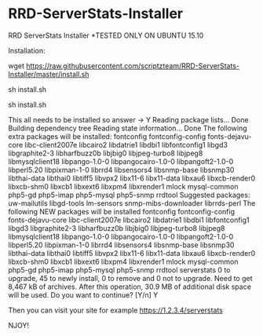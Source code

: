 # RRD-ServerStats-Installer
RRD ServerStats Installer
*TESTED ONLY ON UBUNTU 15.10

Installation:

wget https://raw.githubusercontent.com/scriptzteam/RRD-ServerStats-Installer/master/install.sh

sh install.sh

sh install.sh

This all needs to be installed so answer -> Y
Reading package lists... Done
Building dependency tree
Reading state information... Done
The following extra packages will be installed:
  fontconfig fontconfig-config fonts-dejavu-core libc-client2007e libcairo2 libdatrie1 libdbi1 libfontconfig1 libgd3 libgraphite2-3 libharfbuzz0b libjbig0
  libjpeg-turbo8 libjpeg8 libmysqlclient18 libpango-1.0-0 libpangocairo-1.0-0 libpangoft2-1.0-0 libperl5.20 libpixman-1-0 librrd4 libsensors4 libsnmp-base
  libsnmp30 libthai-data libthai0 libtiff5 libvpx2 libx11-6 libx11-data libxau6 libxcb-render0 libxcb-shm0 libxcb1 libxext6 libxpm4 libxrender1 mlock
  mysql-common php5-gd php5-imap php5-mysql php5-snmp rrdtool
Suggested packages:
  uw-mailutils libgd-tools lm-sensors snmp-mibs-downloader librrds-perl
The following NEW packages will be installed
  fontconfig fontconfig-config fonts-dejavu-core libc-client2007e libcairo2 libdatrie1 libdbi1 libfontconfig1 libgd3 libgraphite2-3 libharfbuzz0b libjbig0
  libjpeg-turbo8 libjpeg8 libmysqlclient18 libpango-1.0-0 libpangocairo-1.0-0 libpangoft2-1.0-0 libperl5.20 libpixman-1-0 librrd4 libsensors4 libsnmp-base
  libsnmp30 libthai-data libthai0 libtiff5 libvpx2 libx11-6 libx11-data libxau6 libxcb-render0 libxcb-shm0 libxcb1 libxext6 libxpm4 libxrender1 mlock
  mysql-common php5-gd php5-imap php5-mysql php5-snmp rrdtool serverstats
0 to upgrade, 45 to newly install, 0 to remove and 0 not to upgrade.
Need to get 8,467 kB of archives.
After this operation, 30.9 MB of additional disk space will be used.
Do you want to continue? [Y/n] Y

Then you can visit your site for example https://1.2.3.4/serverstats

NJOY!

